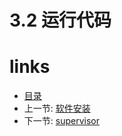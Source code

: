 # 3.2 运行代码

# links
  * [目录](<preface.md>)
  * 上一节: [软件安装](<03.1.md>)
  * 下一节: [supervisor](<03.3.md>)